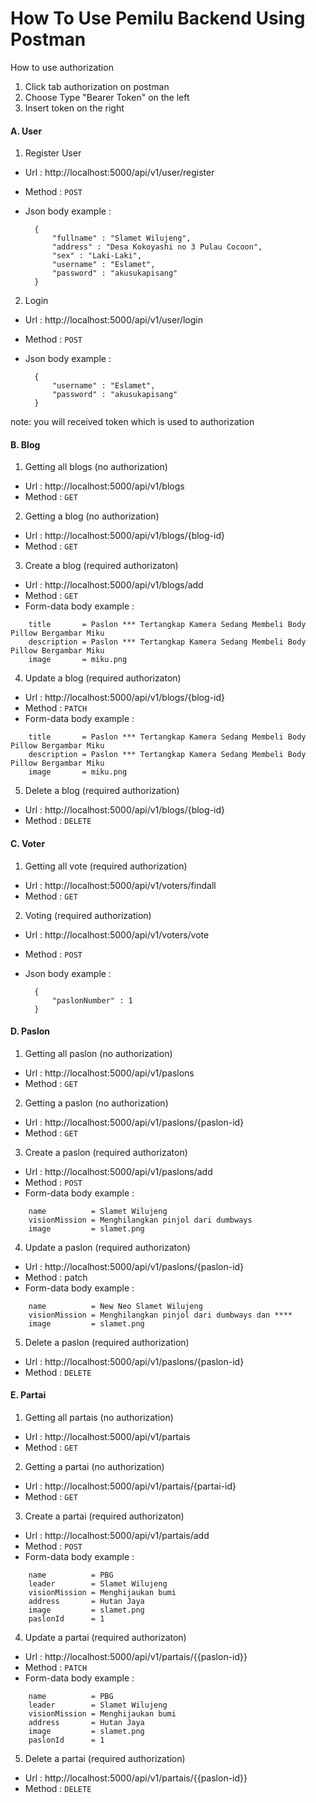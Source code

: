 # How To Use Pemilu Backend Using Postman

How to use authorization
1. Click tab authorization on postman
2. Choose Type "Bearer Token" on the left
3. Insert token on the right


#### A. User

1. Register User<br>
* Url : http://localhost:5000/api/v1/user/register
* Method : `POST`
* Json body example :

        {
            "fullname" : "Slamet Wilujeng",
            "address" : "Desa Kokoyashi no 3 Pulau Cocoon",
            "sex" : "Laki-Laki",
            "username" : "Eslamet",
            "password" : "akusukapisang"
        }

2. Login<br>
* Url       : http://localhost:5000/api/v1/user/login
* Method    : `POST`
* Json body example :

        {
            "username" : "Eslamet",
            "password" : "akusukapisang"
        }

note: you will received token which is used to authorization<br>


#### B. Blog

1. Getting all blogs (no authorization)<br>
* Url       : http://localhost:5000/api/v1/blogs
* Method    : `GET`
  
2. Getting a blog (no authorization)<br>
* Url       : http://localhost:5000/api/v1/blogs/{blog-id}
* Method    : `GET`

3. Create a blog (required authorizaton)
* Url       : http://localhost:5000/api/v1/blogs/add
* Method    : `GET`
* Form-data body example :
```
    title       = Paslon *** Tertangkap Kamera Sedang Membeli Body Pillow Bergambar Miku
    description = Paslon *** Tertangkap Kamera Sedang Membeli Body Pillow Bergambar Miku
    image       = miku.png
```

4. Update a blog (required authorizaton)<br>  
* Url       : http://localhost:5000/api/v1/blogs/{blog-id}
* Method    : `PATCH`
* Form-data body example :
```
    title       = Paslon *** Tertangkap Kamera Sedang Membeli Body Pillow Bergambar Miku
    description = Paslon *** Tertangkap Kamera Sedang Membeli Body Pillow Bergambar Miku
    image       = miku.png
```

5. Delete a blog (required authorization)<br>
* Url       : http://localhost:5000/api/v1/blogs/{blog-id}
* Method    : `DELETE`


#### C. Voter

1. Getting all vote (required authorization)<br>
* Url       : http://localhost:5000/api/v1/voters/findall
* Method    : `GET`

2. Voting (required authorization)<br>
* Url       : http://localhost:5000/api/v1/voters/vote<br>
* Method    : `POST`
* Json body example :

        {
            "paslonNumber" : 1
        }


#### D. Paslon

1. Getting all paslon (no authorization)<br>
* Url       : http://localhost:5000/api/v1/paslons
* Method    : `GET`
  
2. Getting a paslon (no authorization)<br>
* Url       : http://localhost:5000/api/v1/paslons/{paslon-id}
* Method    : `GET`

3. Create a paslon (required authorizaton)
* Url       : http://localhost:5000/api/v1/paslons/add
* Method    : `POST`
* Form-data body example :
````
    name          = Slamet Wilujeng
    visionMission = Menghilangkan pinjol dari dumbways
    image         = slamet.png
````
4. Update a paslon (required authorizaton)
* Url       : http://localhost:5000/api/v1/paslons/{paslon-id}
* Method    : patch
* Form-data body example :
```
    name          = New Neo Slamet Wilujeng
    visionMission = Menghilangkan pinjol dari dumbways dan ****
    image         = slamet.png
```
5. Delete a paslon (required authorization)<br>
* Url       : http://localhost:5000/api/v1/paslons/{paslon-id}
* Method    : `DELETE`

#### E. Partai

1. Getting all partais (no authorization)<br>
* Url       : http://localhost:5000/api/v1/partais
* Method    : `GET`
  
2. Getting a partai (no authorization)<br>
* Url       : http://localhost:5000/api/v1/partais/{partai-id}
* Method    : `GET`

3. Create a partai (required authorizaton)
* Url       : http://localhost:5000/api/v1/partais/add
* Method    : `POST`
* Form-data body example :
```
    name          = PBG
    leader        = Slamet Wilujeng
    visionMission = Menghijaukan bumi
    address       = Hutan Jaya
    image         = slamet.png
    paslonId      = 1
```
4. Update a partai (required authorizaton)
* Url       : http://localhost:5000/api/v1/partais/{{paslon-id}}
* Method    : `PATCH`
* Form-data body example :
```
    name          = PBG
    leader        = Slamet Wilujeng
    visionMission = Menghijaukan bumi
    address       = Hutan Jaya
    image         = slamet.png
    paslonId      = 1
```
5. Delete a partai (required authorization)<br>
* Url       : http://localhost:5000/api/v1/partais/{{paslon-id}}
* Method    : `DELETE`


